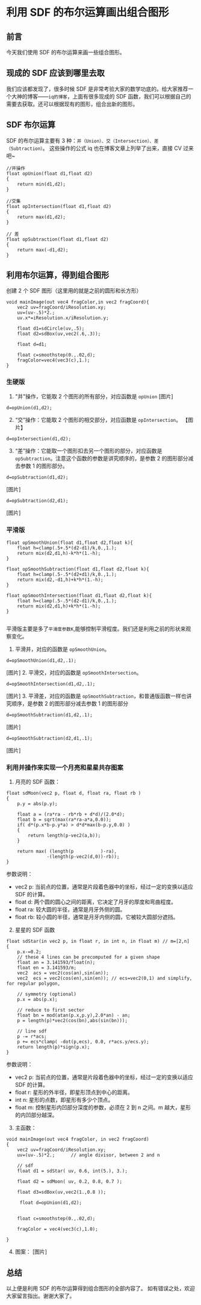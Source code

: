 # 利用 SDF 的布尔运算画出组合图形

## 前言

今天我们使用 SDF 的布尔运算来画一些组合图形。

## 现成的 SDF 应该到哪里去取

我们应该都发现了，很多时候 SDF 是非常考验大家的数学功底的。给大家推荐一个大神的博客——`iq的博客`，上面有很多现成的 SDF 函数，我们可以根据自己的需要去获取。还可以根据现有的图形，组合出新的图形。

## SDF 布尔运算

SDF 的布尔运算主要有 3 种：`并（Union）、交（Intersection）、差（Subtraction）`。
这些操作的公式 iq 也在博客文章上列举了出来，直接 CV 过来吧~

```
//并操作
float opUnion(float d1,float d2)
{
    return min(d1,d2);
}

//交集
float opIntersection(float d1,float d2)
{
    return max(d1,d2);
}

// 差
float opSubtraction(float d1,float d2)
{
    return max(-d1,d2);
}

```

## 利用布尔运算，得到组合图形

创建 2 个 SDF 图形（这里用的就是之前的圆形和长方形）

```
void mainImage(out vec4 fragColor,in vec2 fragCoord){
    vec2 uv=fragCoord/iResolution.xy;
    uv=(uv-.5)*2.;
    uv.x*=iResolution.x/iResolution.y;

    float d1=sdCircle(uv,.5);
    float d2=sdBox(uv,vec2(.6,.3));

    float d=d1;

    float c=smoothstep(0.,.02,d);
    fragColor=vec4(vec3(c),1.);
}

```

### 生硬版

1. "并"操作，它能取 2 个图形的所有部分，对应函数是 `opUnion`
   [图片]

```
d=opUnion(d1,d2);
```

2.  “交”操作：它能取 2 个图形的相交部分，对应函数是 `opIntersection`。
    【图片】

```
d=opIntersection(d1,d2);
```

3. “差”操作：它能取一个图形扣去另一个图形的部分，对应函数是 `opSubtraction`。注意这个函数的参数是讲究顺序的，是参数 2 的图形部分减去参数 1 的图形部分。

```
d=opSubtraction(d1,d2);

```

[图片]

```
d=opSubtraction(d2,d1);

```

[图片]

### 平滑版

```
float opSmoothUnion(float d1,float d2,float k){
    float h=clamp(.5+.5*(d2-d1)/k,0.,1.);
    return mix(d2,d1,h)-k*h*(1.-h);
}

float opSmoothSubtraction(float d1,float d2,float k){
    float h=clamp(.5-.5*(d2+d1)/k,0.,1.);
    return mix(d2,-d1,h)+k*h*(1.-h);
}

float opSmoothIntersection(float d1,float d2,float k){
    float h=clamp(.5-.5*(d2-d1)/k,0.,1.);
    return mix(d2,d1,h)+k*h*(1.-h);
}


```

平滑版主要是多了`平滑度参数K`,能够控制平滑程度。我们还是利用之前的形状来观察变化。

1. 平滑并，对应的函数是 `opSmoothUnion`。

```
d=opSmoothUnion(d1,d2,.1);

```

[图片] 2. 平滑交，对应的函数是 `opSmoothIntersection`。

```
d=opSmoothIntersection(d1,d2,.1);

```

[图片] 3. 平滑差，对应的函数是 `opSmoothSubtraction`，和普通版函数一样也讲究顺序，是参数 2 的图形部分减去参数 1 的图形部分

```
d=opSmoothSubtraction(d1,d2,.1);

```

[图片]

```
d=opSmoothSubtraction(d2,d1,.1);

```

[图片]

### 利用并操作来实现一个月亮和星星共存图案

1. 月亮的 SDF 函数：

```
float sdMoon(vec2 p, float d, float ra, float rb )
{
    p.y = abs(p.y);

    float a = (ra*ra - rb*rb + d*d)/(2.0*d);
    float b = sqrt(max(ra*ra-a*a,0.0));
    if( d*(p.x*b-p.y*a) > d*d*max(b-p.y,0.0) )
    {
        return length(p-vec2(a,b));
    }

    return max( (length(p          )-ra),
               -(length(p-vec2(d,0))-rb));
}
```

参数说明：

- vec2 p: 当前点的位置，通常是片段着色器中的坐标，经过一定的变换以适应 SDF 的计算。
- float d: 两个圆的圆心之间的距离，它决定了月牙的厚度和弯曲程度。
- float ra: 较大圆的半径，通常是月牙外侧的圆。
- float rb: 较小圆的半径，通常是月牙内侧的圆，它被较大圆部分遮挡。

2. 星星的 SDF 函数

```
float sdStar(in vec2 p, in float r, in int n, in float m) // m=[2,n]
{
    p.x-=0.2;
    // these 4 lines can be precomputed for a given shape
    float an = 3.141593/float(n);
    float en = 3.141593/m;
    vec2  acs = vec2(cos(an),sin(an));
    vec2  ecs = vec2(cos(en),sin(en)); // ecs=vec2(0,1) and simplify, for regular polygon,

    // symmetry (optional)
    p.x = abs(p.x);

    // reduce to first sector
    float bn = mod(atan(p.x,p.y),2.0*an) - an;
    p = length(p)*vec2(cos(bn),abs(sin(bn)));

    // line sdf
    p -= r*acs;
    p += ecs*clamp( -dot(p,ecs), 0.0, r*acs.y/ecs.y);
    return length(p)*sign(p.x);
}

```

参数说明：

- vec2 p: 当前点的位置，通常是片段着色器中的坐标，经过一定的变换以适应 SDF 的计算。
- float r: 星形的外半径，即星形顶点到中心的距离。
- int n: 星形的点数，即星形有多少个顶点。
- float m: 控制星形内凹部分深度的参数，必须在 2 到 n 之间。m 越大，星形的内凹部分越深。

3. 主函数：

```
void mainImage(out vec4 fragColor, in vec2 fragCoord)
{
	vec2 uv=fragCoord/iResolution.xy;
    uv=(uv-.5)*2.;      // angle divisor, between 2 and n

    // sdf
    float d1 = sdStar( uv, 0.6, int(5.), 3.);

    float d2 = sdMoon( uv, 0.2, 0.8, 0.7 );

    float d3=sdBox(uv,vec2(1.,0.8 ));

     float d=opUnion(d1,d2);


    float c=smoothstep(0.,.02,d);

	fragColor = vec4(vec3(c),1.0);

}

```

4. 图案：
   [图片]

## 总结

以上便是利用 SDF 的布尔运算得到组合图形的全部内容了。
如有错误之处，欢迎大家留言指出。谢谢大家了。

